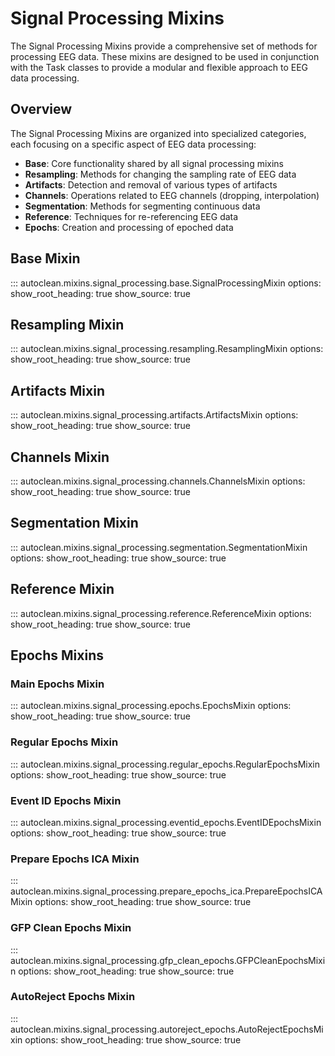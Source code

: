 # Signal Processing Mixins

The Signal Processing Mixins provide a comprehensive set of methods for processing EEG data. These mixins are designed to be used in conjunction with the Task classes to provide a modular and flexible approach to EEG data processing.

## Overview

The Signal Processing Mixins are organized into specialized categories, each focusing on a specific aspect of EEG data processing:

- **Base**: Core functionality shared by all signal processing mixins
- **Resampling**: Methods for changing the sampling rate of EEG data
- **Artifacts**: Detection and removal of various types of artifacts
- **Channels**: Operations related to EEG channels (dropping, interpolation)
- **Segmentation**: Methods for segmenting continuous data
- **Reference**: Techniques for re-referencing EEG data
- **Epochs**: Creation and processing of epoched data

## Base Mixin

::: autoclean.mixins.signal_processing.base.SignalProcessingMixin
    options:
      show_root_heading: true
      show_source: true

## Resampling Mixin

::: autoclean.mixins.signal_processing.resampling.ResamplingMixin
    options:
      show_root_heading: true
      show_source: true

## Artifacts Mixin

::: autoclean.mixins.signal_processing.artifacts.ArtifactsMixin
    options:
      show_root_heading: true
      show_source: true

## Channels Mixin

::: autoclean.mixins.signal_processing.channels.ChannelsMixin
    options:
      show_root_heading: true
      show_source: true

## Segmentation Mixin

::: autoclean.mixins.signal_processing.segmentation.SegmentationMixin
    options:
      show_root_heading: true
      show_source: true

## Reference Mixin

::: autoclean.mixins.signal_processing.reference.ReferenceMixin
    options:
      show_root_heading: true
      show_source: true

## Epochs Mixins

### Main Epochs Mixin

::: autoclean.mixins.signal_processing.epochs.EpochsMixin
    options:
      show_root_heading: true
      show_source: true

### Regular Epochs Mixin

::: autoclean.mixins.signal_processing.regular_epochs.RegularEpochsMixin
    options:
      show_root_heading: true
      show_source: true

### Event ID Epochs Mixin

::: autoclean.mixins.signal_processing.eventid_epochs.EventIDEpochsMixin
    options:
      show_root_heading: true
      show_source: true

### Prepare Epochs ICA Mixin

::: autoclean.mixins.signal_processing.prepare_epochs_ica.PrepareEpochsICAMixin
    options:
      show_root_heading: true
      show_source: true

### GFP Clean Epochs Mixin

::: autoclean.mixins.signal_processing.gfp_clean_epochs.GFPCleanEpochsMixin
    options:
      show_root_heading: true
      show_source: true

### AutoReject Epochs Mixin

::: autoclean.mixins.signal_processing.autoreject_epochs.AutoRejectEpochsMixin
    options:
      show_root_heading: true
      show_source: true
